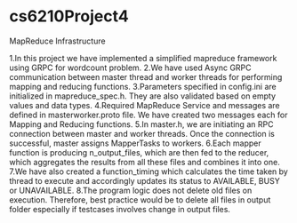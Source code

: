 # cs6210Project4
MapReduce Infrastructure

1.In this project we have implemented a simplified mapreduce framework using GRPC for wordcount problem.
2.We have used Async GRPC communication between master thread and worker threads for performing mapping and reducing functions.
3.Parameters specified in config.ini are initialized in mapreduce_spec.h. They are also validated based on empty values and data types.
4.Required MapReduce Service and messages are defined in masterworker.proto file. We have created two messages each for Mapping and Reducing functions.
5.In master.h, we are initiating an RPC connection between master and worker threads. Once the connection is successful, master assigns MapperTasks to workers.
6.Each mapper function is producing n_output_files, which are then fed to the reducer, which aggregates the results from all these files and combines it into one.
7.We have also created a function_timing which calculates the time taken by thread to execute and accordingly updates its status to AVAILABLE, BUSY or UNAVAILABLE.
8.The program logic does not delete old files on execution. Therefore, best practice would be to delete all files in output folder especially if testcases involves change in output files.
